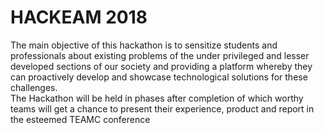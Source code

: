 # HACKEAM 2018 
The main objective of this hackathon is to sensitize students and professionals about existing problems of the under privileged and lesser developed sections of our society and providing a platform whereby they can proactively develop and showcase technological solutions for these challenges.<br /> 
The Hackathon will be held in phases after completion of which worthy teams will get a chance to present their experience, product and report in the esteemed TEAMC conference
